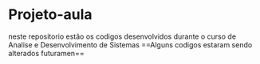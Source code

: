# Projeto-aula
neste repositorio estão os codigos desenvolvidos durante o curso de Analise e Desenvolvimento de Sistemas
==Alguns codigos estaram sendo alterados futuramen==
